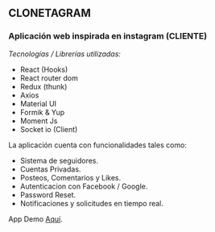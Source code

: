 ## CLONETAGRAM
### Aplicación web inspirada en instagram (CLIENTE)

*Tecnologías / Librerías utilizadas:*

* React (Hooks)
* React router dom
* Redux (thunk)
* Axios
* Material UI
* Formik & Yup
* Moment Js
* Socket io (Client)

La aplicación cuenta con funcionalidades tales como: 

* Sistema de seguidores.
* Cuentas Privadas.
* Posteos, Comentarios y Likes.
* Autenticacion con Facebook / Google.
* Password Reset.
* Notificaciones y solicitudes en tiempo real.

App Demo [Aquí](https://axellr.github.io/Clonetagram/#/).